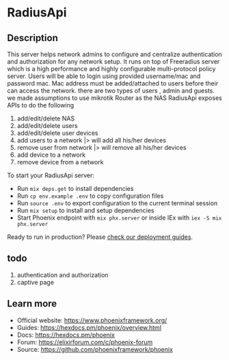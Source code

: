 # RadiusApi

## Description

This server helps network admins to configure and centralize authentication and authorization for any network setup. It runs on top of Freeradius server which is a high performance and highly configurable multi-protocol policy server. Users will be able to login using provided username/mac and password mac. Mac address must be added/attached to users before their can access the network. there are two types of users , admin and guests. we made assumptions to use mikrotik Router as the NAS
RadiusApi exposes APIs to do the following

1. add/edit/delete NAS
2. add/edit/delete users
3. add/edit/delete user devices
4. add users to a network |> will add all his/her devices
5. remove user from network |> will remove all his/her devices
6. add device to a network
7. remove device from a network

To start your RadiusApi server:

- Run `mix deps.get` to install dependencies
- Run `cp env.example .env` to copy configuration files
- Run `source .env` to export configuration to the current terminal session
- Run `mix setup` to install and setup dependencies
- Start Phoenix endpoint with `mix phx.server` or inside IEx with `iex -S mix phx.server`

Ready to run in production? Please [check our deployment guides](https://hexdocs.pm/phoenix/deployment.html).

## todo

1. authentication and authorization
2. captive page

## Learn more

- Official website: https://www.phoenixframework.org/
- Guides: https://hexdocs.pm/phoenix/overview.html
- Docs: https://hexdocs.pm/phoenix
- Forum: https://elixirforum.com/c/phoenix-forum
- Source: https://github.com/phoenixframework/phoenix
